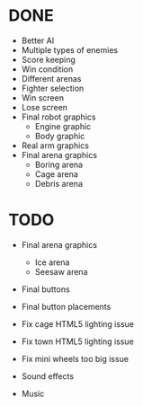 # DONE
* Better AI
* Multiple types of enemies
* Score keeping
* Win condition
* Different arenas
* Fighter selection
* Win screen
* Lose screen
* Final robot graphics
  * Engine graphic
  * Body graphic
* Real arm graphics
* Final arena graphics
  * Boring arena
  * Cage arena
  * Debris arena

# TODO
* Final arena graphics
  * Ice arena
  * Seesaw arena
* Final buttons
* Final button placements

* Fix cage HTML5 lighting issue
* Fix town HTML5 lighting issue
* Fix mini wheels too big issue
* Sound effects
* Music
